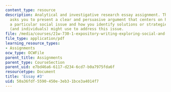 ```yaml
---
content_type: resource
description: Analytical and investigative research essay assignment. This assignment
  asks you to present a clear and persuasive argument that centers on how you understand
  a particular social issue and how you identify solutions or strategies that communities
  (and individuals) might use to address this issue.
file: /media/courses/21w-730-1-expository-writing-exploring-social-and-ethical-issues-through-film-and-print-fall-2002/50a36fdf5590450e3eb31bce3a4014f7_fall02e3.pdf
file_type: application/pdf
learning_resource_types:
- Assignments
ocw_type: OCWFile
parent_title: Assignments
parent_type: CourseSection
parent_uid: e7bd46a6-6117-d234-6cd7-b0a7975fda6f
resourcetype: Document
title: 'Essay #3'
uid: 50a36fdf-5590-450e-3eb3-1bce3a4014f7
---
```

